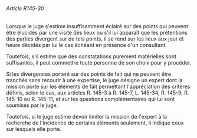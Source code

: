 ###### Article R145-30

Lorsque le juge s'estime insuffisamment éclairé sur des points qui peuvent être élucidés par une visite des lieux ou s'il lui apparaît que les prétentions des parties divergent sur de tels points, il se rend sur les lieux aux jour et heure décidés par lui le cas échéant en présence d'un consultant.

Toutefois, s'il estime que des constatations purement matérielles sont suffisantes, il peut commettre toute personne de son choix pour y procéder.

Si les divergences portent sur des points de fait qui ne peuvent être tranchés sans recourir à une expertise, le juge désigne un expert dont la mission porte sur les éléments de fait permettant l'appréciation des critères définis, selon le cas, aux articles R. 145-3 à R. 145-7, L. 145-34, R. 145-9, R. 145-10 ou R. 145-11, et sur les questions complémentaires qui lui sont soumises par le juge.

Toutefois, si le juge estime devoir limiter la mission de l'expert à la recherche de l'incidence de certains éléments seulement, il indique ceux sur lesquels elle porte.

